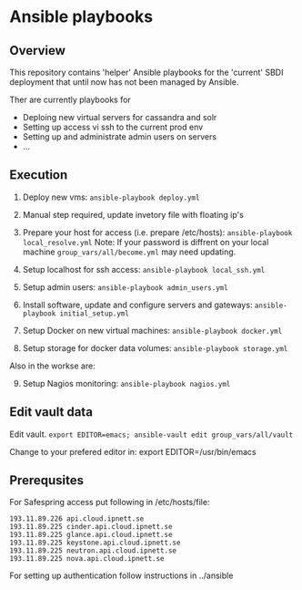 # Ansible playbooks

## Overview

This repository contains 'helper' Ansible playbooks for the 'current' SBDI deployment that until now has not been managed by Ansible.

Ther are currently playbooks for

* Deploing new virtual servers for cassandra and solr
* Setting up access vi ssh to the current prod env
* Setting up and administrate admin users on servers
* ...

## Execution


1. Deploy new vms: ```ansible-playbook deploy.yml``` 

2. Manual step required, update invetory file with floating ip's

3. Prepare your host for access (i.e. prepare /etc/hosts): ```ansible-playbook local_resolve.yml```
   Note: If your password is diffrent on your local machine ```group_vars/all/become.yml``` may need updating.

4. Setup localhost for ssh access: ```ansible-playbook local_ssh.yml```

5. Setup admin users: ```ansible-playbook admin_users.yml```

6. Install software, update and configure servers and gateways: ```ansible-playbook initial_setup.yml```

7. Setup Docker on new virtual machines: ```ansible-playbook docker.yml```

8. Setup storage for docker data volumes: ```ansible-playbook storage.yml```

Also in the workse are:

9. Setup Nagios monitoring: ```ansible-playbook nagios.yml```

## Edit vault data

Edit vault. ```export EDITOR=emacs; ansible-vault edit group_vars/all/vault```

Change to your prefered editor in: export EDITOR=/usr/bin/emacs

## Prerequsites

For Safespring access put following in /etc/hosts/file:

```
193.11.89.226 api.cloud.ipnett.se
193.11.89.225 cinder.api.cloud.ipnett.se
193.11.89.225 glance.api.cloud.ipnett.se
193.11.89.225 keystone.api.cloud.ipnett.se
193.11.89.225 neutron.api.cloud.ipnett.se
193.11.89.225 nova.api.cloud.ipnett.se

```

For setting up authentication follow instructions in ../ansible
